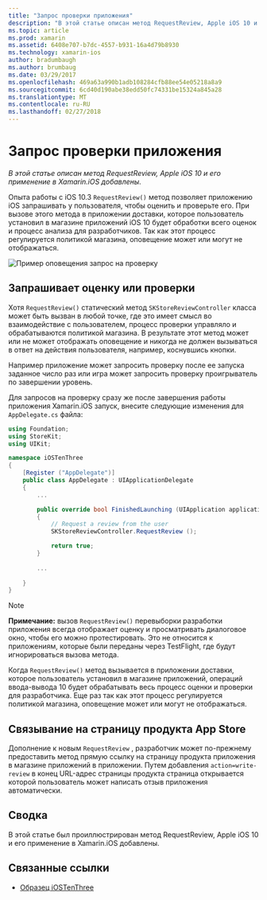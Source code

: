 ```yaml
---
title: "Запрос проверки приложения"
description: "В этой статье описан метод RequestReview, Apple iOS 10 и его применение в Xamarin.iOS добавлены."
ms.topic: article
ms.prod: xamarin
ms.assetid: 6408e707-b7dc-4557-b931-16a4d79b8930
ms.technology: xamarin-ios
author: bradumbaugh
ms.author: brumbaug
ms.date: 03/29/2017
ms.openlocfilehash: 469a63a990b1adb108284cfb88ee54e05218a8a9
ms.sourcegitcommit: 6cd40d190abe38edd50fc74331be15324a845a28
ms.translationtype: MT
ms.contentlocale: ru-RU
ms.lasthandoff: 02/27/2018
---
```

# <a name="request-app-review"></a>Запрос проверки приложения

_В этой статье описан метод RequestReview, Apple iOS 10 и его применение в Xamarin.iOS добавлены._

Опыта работы с iOS 10.3 `RequestReview()` метод позволяет приложению iOS запрашивать у пользователя, чтобы оценить и проверьте его. При вызове этого метода в приложении доставки, которое пользователь установил в магазине приложений iOS 10 будет обработки всего оценок и процесс анализа для разработчиков. Так как этот процесс регулируется политикой магазина, оповещение может или могут не отображаться.

![](request-app-review-images/review01.png "Пример оповещения запрос на проверку")

## <a name="requesting-a-rating-or-review"></a>Запрашивает оценку или проверки

Хотя `RequestReview()` статический метод `SKStoreReviewController` класса может быть вызван в любой точке, где это имеет смысл во взаимодействие с пользователем, процесс проверки управляло и обрабатываются политикой магазина. В результате этот метод может или не может отображать оповещение и никогда не должен вызываться в ответ на действия пользователя, например, коснувшись кнопки.

Например приложение может запросить проверку после ее запуска заданное число раз или игра может запросить проверку проигрыватель по завершении уровень.

Для запросов на проверку сразу же после завершения работы приложения Xamarin.iOS запуск, внесите следующие изменения для `AppDelegate.cs` файла:

```csharp
using Foundation;
using StoreKit;
using UIKit;

namespace iOSTenThree
{
    [Register ("AppDelegate")]
    public class AppDelegate : UIApplicationDelegate
    {
        ...

        public override bool FinishedLaunching (UIApplication application, NSDictionary launchOptions)
        {
            // Request a review from the user
            SKStoreReviewController.RequestReview ();

            return true;
        }
        
        ...
        
    }
}
```

> [!NOTE]
> **Примечание:** вызов `RequestReview()` перевыборки разработки приложения всегда отображает оценку и просматривать диалоговое окно, чтобы его можно протестировать. Это не относится к приложениям, которые были переданы через TestFlight, где будут игнорироваться вызова метода.

Когда `RequestReview()` метод вызывается в приложении доставки, которое пользователь установил в магазине приложений, операций ввода-вывода 10 будет обрабатывать весь процесс оценки и проверки для разработчика. Еще раз так как этот процесс регулируется политикой магазина, оповещение может или могут не отображаться.

## <a name="linking-to-an-app-store-product-page"></a>Связывание на страницу продукта App Store 

Дополнение к новым `RequestReview` , разработчик может по-прежнему предоставить метод прямую ссылку на страницу продукта приложения в магазине приложений в приложении. Путем добавления `action=write-review` в конец URL-адрес страницы продукта страница открывается которой пользователь может написать отзыв приложения автоматически. 

## <a name="summary"></a>Сводка

В этой статье был проиллюстрирован метод RequestReview, Apple iOS 10 и его применение в Xamarin.iOS добавлены.



## <a name="related-links"></a>Связанные ссылки

- [Образец iOSTenThree](https://developer.xamarin.com/samples/ios/iOS10/iOSTenThree)
